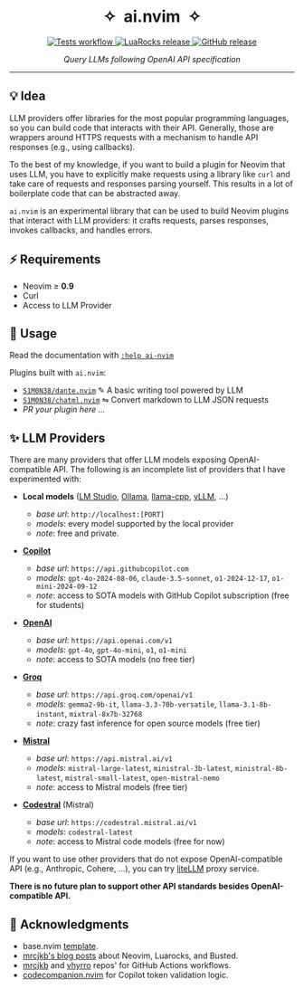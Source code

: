 <div align="center">
  <h1>✧&nbsp;&nbsp;ai.nvim&nbsp;&nbsp;✧</h1>
  <p align="center">
    <a href="https://github.com/S1M0N38/ai.nvim/actions/workflows/run-tests.yml">
      <img alt="Tests workflow" src="https://img.shields.io/github/actions/workflow/status/S1M0N38/ai.nvim/run-tests.yml?style=for-the-badge&label=Tests"/>
    </a>
    <a href="https://luarocks.org/modules/S1M0N38/ai.nvim">
      <img alt="LuaRocks release" src="https://img.shields.io/luarocks/v/S1M0N38/ai.nvim?style=for-the-badge&color=5d2fbf"/>
    </a>
    <a href="https://github.com/S1M0N38/ai.nvim/releases">
      <img alt="GitHub release" src="https://img.shields.io/github/v/release/S1M0N38/ai.nvim?style=for-the-badge&label=GitHub"/>
    </a>
  </p>
  <p><em>Query LLMs following OpenAI API specification</em></p>
  <hr>
</div>


## 💡 Idea

LLM providers offer libraries for the most popular programming languages, so you can build code that interacts with their API.
Generally, those are wrappers around HTTPS requests with a mechanism to handle API responses (e.g., using callbacks).

To the best of my knowledge, if you want to build a plugin for Neovim that uses LLM, you have to explicitly make requests using a library like `curl` and take care of requests and responses parsing yourself. This results in a lot of boilerplate code that can be abstracted away.

`ai.nvim` is an experimental library that can be used to build Neovim plugins that interact with LLM providers: it crafts requests, parses responses, invokes callbacks, and handles errors.

## ⚡️ Requirements

- Neovim ≥ **0.9**
- Curl
- Access to LLM Provider

## 🚀 Usage

Read the documentation with [`:help ai-nvim`](https://github.com/S1M0N38/ai.nvim/blob/main/doc/ai.txt)

Plugins built with `ai.nvim`:

- [`S1M0N38/dante.nvim`](https://github.com/S1M0N38/dante.nvim) ✎ A basic writing tool powered by LLM
- [`S1M0N38/chatml.nvim`](https://github.com/S1M0N38/chatml.nvim) ⇋ Convert markdown to LLM JSON requests
- *PR your plugin here ...*

## ✨ LLM Providers

There are many providers that offer LLM models exposing OpenAI-compatible API.
The following is an incomplete list of providers that I have experimented with:

- **Local models** ([LM Studio](https://lmstudio.ai/), [Ollama](https://ollama.com/), [llama-cpp](https://github.com/ggerganov/llama.cpp), [vLLM](https://docs.vllm.ai/en/latest/), ...)
  - *base url*: `http://localhost:[PORT]`
  - *models*: every model supported by the local provider
  - *note*: free and private.

- **[Copilot](https://docs.github.com/en/copilot/using-github-copilot/asking-github-copilot-questions-in-your-ide)**
  - *base url*: `https://api.githubcopilot.com`
  - *models*: `gpt-4o-2024-08-06`, `claude-3.5-sonnet`, `o1-2024-12-17`, `o1-mini-2024-09-12`
  - *note*: access to SOTA models with GitHub Copilot subscription (free for students)

- **[OpenAI](https://platform.openai.com/docs/overview)**
  - *base url*: `https://api.openai.com/v1`
  - *models*: `gpt-4o`, `gpt-4o-mini`, `o1`, `o1-mini`
  - *note*: access to SOTA models (no free tier)

- **[Groq](https://console.groq.com/docs/quickstart)**
  - *base url*: `https://api.groq.com/openai/v1`
  - *models*: `gemma2-9b-it`, `llama-3.3-70b-versatile`, `llama-3.1-8b-instant`, `mixtral-8x7b-32768`
  - *note*: crazy fast inference for open source models (free tier)

- **[Mistral](https://docs.mistral.ai/)**
  - *base url*: `https://api.mistral.ai/v1`
  - *models*: `mistral-large-latest`, `ministral-3b-latest`, `ministral-8b-latest`, `mistral-small-latest`, `open-mistral-nemo`
  - *note*: access to Mistral models (free tier)

- **[Codestral](https://docs.mistral.ai/capabilities/code_generation/#codestral)** (Mistral)
  - *base url*: `https://codestral.mistral.ai/v1`
  - *models*: `codestral-latest`
  - *note*: access to Mistral code models (free for now)

If you want to use other providers that do not expose OpenAI-compatible API (e.g., Anthropic, Cohere, ...), you can try [liteLLM](https://docs.litellm.ai/docs/) proxy service.

**There is no future plan to support other API standards besides OpenAI-compatible API.**

## 🙏 Acknowledgments

- base.nvim [template](https://github.com/S1M0N38/base.nvim).
- [mrcjkb's blog posts](https://mrcjkb.dev/) about Neovim, Luarocks, and Busted.
- [mrcjkb](https://github.com/mrcjkb) and [vhyrro](https://github.com/vhyrro) repos' for GitHub Actions workflows.
- [codecompanion.nvim](https://github.com/olimorris/codecompanion.nvim) for Copilot token validation logic.
